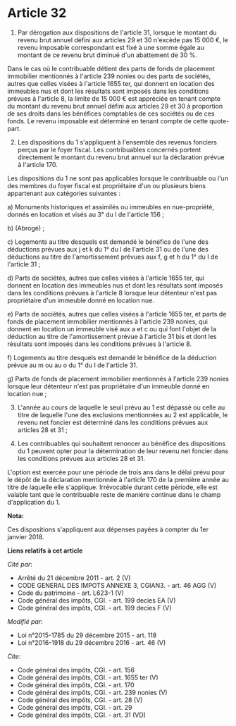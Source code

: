 # Article 32

1. Par dérogation aux dispositions de l'article 31, lorsque le montant du revenu brut annuel défini aux articles 29 et 30
n'excède pas 15 000 €, le revenu imposable correspondant est fixé à une somme égale au montant de ce revenu brut diminué d'un
abattement de 30 %. 

Dans le cas où le contribuable détient des parts de fonds de placement immobilier mentionnés à l'article 239 nonies ou des
parts de sociétés, autres que celles visées à l'article 1655 ter, qui donnent en location des immeubles nus et dont les
résultats sont imposés dans les conditions prévues à l'article 8, la limite de 15 000 € est appréciée en tenant compte du
montant du revenu brut annuel défini aux articles 29 et 30 à proportion de ses droits dans les bénéfices comptables de ces
sociétés ou de ces fonds. Le revenu imposable est déterminé en tenant compte de cette quote-part. 

2. Les dispositions du 1 s'appliquent à l'ensemble des revenus fonciers perçus par le foyer fiscal. Les contribuables
concernés portent directement le montant du revenu brut annuel sur la déclaration prévue à l'article 170. 

Les dispositions du 1 ne sont pas applicables lorsque le contribuable ou l'un des membres du foyer fiscal est propriétaire
d'un ou plusieurs biens appartenant aux catégories suivantes : 

a) Monuments historiques et assimilés ou immeubles en nue-propriété, donnés en location et visés au 3° du I de l'article
156 ; 

b) (Abrogé) ; 

c) Logements au titre desquels est demandé le bénéfice de l'une des déductions prévues aux j et k du 1° du I de l'article 31
ou de l'une des déductions au titre de l'amortissement prévues aux f, g et h du 1° du I de l'article 31 ; 

d) Parts de sociétés, autres que celles visées à l'article 1655 ter, qui donnent en location des immeubles nus et dont les
résultats sont imposés dans les conditions prévues à l'article 8 lorsque leur détenteur n'est pas propriétaire d'un immeuble
donné en location nue. 

e) Parts de sociétés, autres que celles visées à l'article 1655 ter, et parts de fonds de placement immobilier mentionnés à
l'article 239 nonies, qui donnent en location un immeuble visé aux a et c ou qui font l'objet de la déduction au titre de
l'amortissement prévue à l'article 31 bis et dont les résultats sont imposés dans les conditions prévues à l'article 8. 

f) Logements au titre desquels est demandé le bénéfice de la déduction prévue au m ou au o du 1° du I de l'article 31. 

g) Parts de fonds de placement immobilier mentionnés à l'article 239 nonies lorsque leur détenteur n'est pas propriétaire
d'un immeuble donné en location nue ; 

3. L'année au cours de laquelle le seuil prévu au 1 est dépassé ou celle au titre de laquelle l'une des exclusions
mentionnées au 2 est applicable, le revenu net foncier est déterminé dans les conditions prévues aux articles 28 et 31 ; 

4. Les contribuables qui souhaitent renoncer au bénéfice des dispositions du 1 peuvent opter pour la détermination de leur
revenu net foncier dans les conditions prévues aux articles 28 et 31. 

L'option est exercée pour une période de trois ans dans le délai prévu pour le dépôt de la déclaration mentionnée à l'article
170 de la première année au titre de laquelle elle s'applique. Irrévocable durant cette période, elle est valable tant que le
contribuable reste de manière continue dans le champ d'application du 1.

**Nota:**

Ces dispositions s'appliquent aux dépenses payées à compter du 1er janvier 2018.

**Liens relatifs à cet article**

_Cité par_:

  - Arrêté du 21 décembre 2011 - art. 2 (V)
  - CODE GENERAL DES IMPOTS ANNEXE 3, CGIAN3. - art. 46 AGG (V)
  - Code du patrimoine - art. L623-1 (V)
  - Code général des impôts, CGI. - art. 199 decies EA (V)
  - Code général des impôts, CGI. - art. 199 decies F (V)

_Modifié par_:

  - Loi n°2015-1785 du 29 décembre 2015 - art. 118
  - Loi n°2016-1918 du 29 décembre 2016 - art. 46 (V)

_Cite_:

  - Code général des impôts, CGI. - art. 156
  - Code général des impôts, CGI. - art. 1655 ter (V)
  - Code général des impôts, CGI. - art. 170
  - Code général des impôts, CGI. - art. 239 nonies (V)
  - Code général des impôts, CGI. - art. 28 (V)
  - Code général des impôts, CGI. - art. 29
  - Code général des impôts, CGI. - art. 31 (VD)
